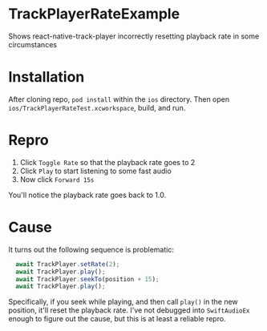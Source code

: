 # TrackPlayerRateExample
Shows react-native-track-player incorrectly resetting playback rate in some circumstances

# Installation
After cloning repo, `pod install` within the `ios` directory. Then open `ios/TrackPlayerRateTest.xcworkspace`, build, and run.

# Repro
1. Click `Toggle Rate` so that the playback rate goes to 2
2. Click `Play` to start listening to some fast audio
3. Now click `Forward 15s`

You'll notice the playback rate goes back to 1.0.

# Cause
It turns out the following sequence is problematic:
```typescript
  await TrackPlayer.setRate(2);
  await TrackPlayer.play();
  await TrackPlayer.seekTo(position + 15);
  await TrackPlayer.play();
```
Specifically, if you seek while playing, and then call `play()` in the new position, it'll reset the playback rate. I've not debugged into `SwiftAudioEx` enough to figure out the cause, but this is at least a reliable repro.
